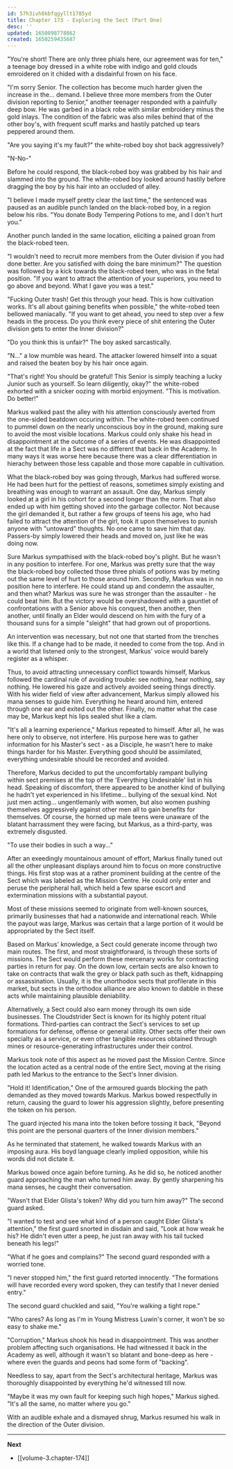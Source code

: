 ```yaml
---
id: 57h3ivh8kbfqgyllt1785yd
title: Chapter 173 - Exploring the Sect (Part One)
desc: ''
updated: 1650898778862
created: 1650259435687
---
```


"You're short! There are only three phials here, our agreement was for ten," a teenage boy dressed in a white robe with indigo and gold clouds emroidered on it chided with a disdainful frown on his face.

"I'm sorry Senior. The collection has become much harder given the increase in the... demand. I believe three more members from the Outer division reporting to Senior," another teenager responded with a painfully deep bow. He was garbed in a black robe with similar embroidery minus the gold inlays. The condition of the fabric was also miles behind that of the other boy's, with frequent scuff marks and hastily patched up tears peppered around them.

"Are you saying it's my fault?" the white-robed boy shot back aggressively?

"N-No-"

Before he could respond, the black-robed boy was grabbed by his hair and slammed into the ground. The white-robed boy looked around hastily before dragging the boy by his hair into an occluded of alley.

"I believe I made myself pretty clear the last time," the sentenced was paused as an audible punch landed on the black-robed boy, in a region below his ribs. "You donate Body Tempering Potions to me, and I don't hurt you."

Another punch landed in the same location, eliciting a pained groan from the black-robed teen.

"I wouldn't need to recruit more members from the Outer division if you had done better. Are you satisfied with doing the bare minimum?" The question was followed by a kick towards the black-robed teen, who was in the fetal position. "If you want to attract the attention of your superiors, you need to go above and beyond. What I gave you was a test."

"Fucking Outer trash! Get this through your head. This is how cultivation works. It's all about gaining benefits when possible," the white-robed teen bellowed maniacally. "If you want to get ahead, you need to step over a few heads in the process. Do you think every piece of shit entering the Outer division gets to enter the Inner division?"

"Do you think this is unfair?" The boy asked sarcastically.

"N..." a low mumble was heard. The attacker lowered himself into a squat and raised the beaten boy by his hair once again.

"That's right! You should be grateful! This Senior is simply teaching a lucky Junior such as yourself. So learn diligently, okay?" the white-robed exhorted with a snicker oozing with morbid enjoyment. "This is motivation. Do better!"

Markus walked past the alley with his attention consciously averted from the one-sided beatdown occuring within. The white-robed teen continued to pummel down on the nearly unconscious boy in the ground, making sure to avoid the most visible locations. Markus could only shake his head in disappointment at the outcome of a series of events. He was disappointed at the fact that life in a Sect was no different that back in the Academy. In many ways it was worse here because there was a clear differentiation in hierachy between those less capable and those more capable in cultivation.

What the black-robed boy was going through, Markus had suffered worse. He had been hurt for the pettiest of reasons, sometimes simply existing and breathing was enough to warrant an assault. One day, Markus simply looked at a girl in his cohort for a second longer than the norm. That also ended up with him getting shoved into the garbage collector. Not because the girl demanded it, but rather a few groups of teens his age, who had failed to attract the attention of the girl, took it upon themselves to punish anyone with "untoward" thoughts. No one came to save him that day. Passers-by simply lowered their heads and moved on, just like he was doing now.

Sure Markus sympathised with the black-robed boy's plight. But he wasn't in any position to interfere. For one, Markus was pretty sure that the way the black-robed boy collected those three phials of potions was by meting out the same level of hurt to those around him. Secondly, Markus was in no position here to interfere. He could stand up and condemn the assaulter, and then what? Markus was sure he was stronger than the assaulter - he could beat him. But the victory would be overshadowed with a gauntlet of confrontations with a Senior above his conquest, then another, then another, until finally an Elder would descend on him with the fury of a thousand suns for a simple "sleight" that had grown out of proportions.

An intervention was necessary, but not one that started from the trenches like this. If a change had to be made, it needed to come from the top. And in a world that listened only to the strongest, Markus' voice would barely register as a whisper.

Thus, to avoid attracting unnecessary conflict towards himself, Markus followed the cardinal rule of avoiding trouble: see nothing, hear nothing, say nothing. He lowered his gaze and actively avoided seeing things directly. With his wider field of view after advancement, Markus simply allowed his mana senses to guide him. Everything he heard around him, entered through one ear and exited out the other. Finally, no matter what the case may be, Markus kept his lips sealed shut like a clam.

"It's all a learning experience," Markus repeated to himself. After all, he was here only to observe, not interfere. His purpose here was to gather information for his Master's sect - as a Disciple, he wasn't here to make things harder for his Master. Everything good should be assimilated, everything undesirable should be recorded and avoided.

Therefore, Markus decided to put the uncomfortably rampant bullying within sect premises at the top of the 'Everything Undesirable' list in his head. Speaking of discomfort, there appeared to be another kind of bullying he hadn't yet experienced in his lifetime... bullying of the sexual kind. Not just men acting... ungentlemanly with women, but also women pushing themselves aggressively against other men all to gain benefits for themselves. Of course, the horned up male teens were unaware of the blatant harrassment they were facing, but Markus, as a third-party, was extremely disgusted.

"To use their bodies in such a way..."

After an exeedingly mountainous amount of effort, Markus finally tuned out all the other unpleasant displays around him to focus on more constructive things. His first stop was at a rather prominent building at the centre of the Sect which was labeled as the Mission Centre. He could only enter and peruse the peripheral hall, which held a few sparse escort and extermination missions with a substantial payout.

Most of these missions seemed to originate from well-known sources, primarily businesses that had a nationwide and international reach. While the payout was large, Markus was certain that a large portion of it would be appropriated by the Sect itself.

Based on Markus' knowledge, a Sect could generate income through two main routes. The first, and most straightforward, is through these sorts of missions. The Sect would perform these mercenary works for contracting parties in return for pay. On the down low, certain sects are also known to take on contracts that walk the grey or black path such as theft, kidnapping or assassination. Usually, it is the unorthodox sects that profilerate in this market, but sects in the orthodox alliance are also known to dabble in these acts while maintaining plausible deniability.

Alternatively, a Sect could also earn money through its own side businesses. The Cloudstrider Sect is known for its highly potent ritual formations. Third-parties can contract the Sect's services to set up formations for defense, offense or general utility. Other sects offer their own specialty as a service, or even other tangible resources obtained through mines or resource-generating infrastructures under their control. 

Markus took note of this aspect as he moved past the Mission Centre. Since the location acted as a central node of the entire Sect, moving at the rising path led Markus to the entrance to the Sect's Inner division.

"Hold it! Identification," One of the armoured guards blocking the path demanded as they moved towards Markus. Markus bowed respectfully in return, causing the guard to lower his aggression slightly, before presenting the token on his person.

The guard injected his mana into the token before tossing it back, "Beyond this point are the personal quarters of the Inner division members."

As he terminated that statement, he walked towards Markus with an imposing aura. His boyd language clearly implied opposition, while his words did not dictate it.

Markus bowed once again before turning. As he did so, he noticed another guard approaching the man who turned him away. By gently sharpening his mana senses, he caught their conversation.

"Wasn't that Elder Glista's token? Why did you turn him away?" The second guard asked.

"I wanted to test and see what kind of a person caught Elder Glista's attention," the first guard snorted in disdain and said, "Look at how weak he his? He didn't even utter a peep, he just ran away with his tail tucked beneath his legs!"

"What if he goes and complains?" The second guard responded with a worried tone.

"I never stopped him," the first guard retorted innocently. "The formations will have recorded every word spoken, they can testify that I never denied entry."

The second guard chuckled and said, "You're walking a tight rope."

"Who cares? As long as I'm in Young Mistress Luwin's corner, it won't be so easy to shake me."

"Corruption," Markus shook his head in disappointment. This was another problem affecting such organisations. He had witnessed it back in the Academy as well, although it wasn't so blatant and bone-deep as here - where even the guards and peons had some form of "backing".

Needless to say, apart from the Sect's architectural heritage, Markus was thoroughly disappointed by everything he'd witnessed till now.

"Maybe it was my own fault for keeping such high hopes," Markus sighed. "It's all the same, no matter where you go."

With an audible exhale and a dismayed shrug, Markus resumed his walk in the direction of the Outer division.

____

**Next**
* [[volume-3.chapter-174]]